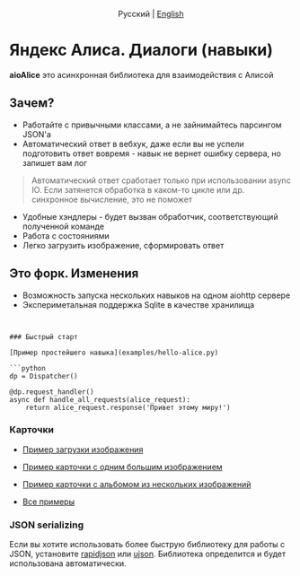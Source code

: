 <p align="center">
    Русский | <a href="README-en.md">English</a>
</p>

# Яндекс Алиса. Диалоги (навыки)


**aioAlice** это асинхронная библиотека для взаимодействия с Алисой


## Зачем?
- Работайте с привычными классами, а не зайнимайтесь парсингом JSON'а
- Автоматический ответ в вебхук, даже если вы не успели подготовить ответ вовремя - навык не вернет ошибку сервера, но запишет вам лог
> Автоматический ответ сработает только при использовании async IO. Если затянется обработка в каком-то цикле или др. синхронное вычисление, это не поможет
- Удобные хэндлеры - будет вызван обработчик, соответствующий полученной команде
- Работа с состояниями
- Легко загрузить изображение, сформировать ответ

## Это форк. Изменения
- Возможность запуска нескольких навыков на одном aiohttp сервере
- Экспериметальная поддержка Sqlite в качестве хранилища

```


### Быстрый старт

[Пример простейшего навыка](examples/hello-alice.py)

```python
dp = Dispatcher()

@dp.request_handler()
async def handle_all_requests(alice_request):
    return alice_request.response('Привет этому миру!')
```


### Карточки

- [Пример загрузки изображения](examples/upload_image.py)
- [Пример карточки с одним большим изображением](examples/card_big_image.py)
- [Пример карточки с альбомом из нескольких изображений](examples/card_items_list.py)

- [Все примеры](examples/README.md)


### JSON serializing

Если вы хотите использовать более быструю библиотеку для работы с JSON, установите [rapidjson](https://github.com/python-rapidjson/python-rapidjson) или [ujson](https://github.com/esnme/ultrajson). Библиотека определится и будет использована автоматически.
